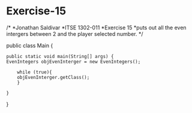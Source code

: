 # Exercise-15

/*
*Jonathan Saldivar
*ITSE 1302-011
*Exercise 15
*puts out all the even intergers between 2 and the player selected number.
*/

public class Main {

    public static void main(String[] args) {
    EvenIntegers objEvenInterger = new EvenIntegers();
    
        while (true){
        objEvenInterger.getClass();
        }
        
    }
}
